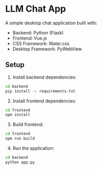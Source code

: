 # LLM Chat App

A simple desktop chat application built with:
- Backend: Python (Flask)
- Frontend: Vue.js
- CSS Framework: Water.css
- Desktop Framework: PyWebView

## Setup

1. Install backend dependencies:
```bash
cd backend
pip install -r requirements.txt
```

2. Install frontend dependencies:
```bash
cd frontend
npm install
```

3. Build frontend:
```bash
cd frontend
npm run build
```

4. Run the application:
```bash
cd backend
python app.py
```
